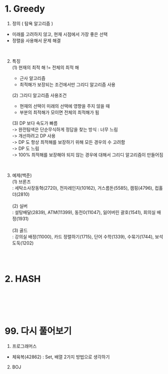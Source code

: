 # 1. Greedy
1) 정의 ( 탐욕 알고리즘 )
 - 미래를 고려하지 않고, 현재 시점에서 가장 좋은 선택
 - 정렬을 사용해서 문제 해결

<br>

2) 특징  
   (1) 현재의 최적 해 != 전체의 최적 해  
   - 근사 알고리즘  
   - 최적해가 보장되는 조건에서만 그리디 알고리즘 사용
   
   (2) 그리디 알고리즘 사용조건
   - 현재의 선택이 미래의 선택에 영향을 주지 않을 때
   - 부분의 최적해가 모이면 전체의 최적해가 됨
   
   (3) DP 보다 속도가 빠름  
     -> 완전탐색은 단순무식하게 정답을 찾는 방식 : 너무 느림  
     -> 개선하려고 DP 사용  
     -> DP 도 항상 최적해를 보장하기 위해 모든 경우의 수 고려함  
     -> DP 도 느림  
     -> 100% 최적해를 보장해야 되지 않는 경우에 대해서 그리디 알고리즘이 만들어짐

<br>

3) 예제(백준)  
 (1) 브론즈  
 : 세탁소사장동혁(2720), 전자레인지(10162), 거스름돈(5585), 캠핑(4796), 컵홀더(2810)  <br><br>
 (2) 실버  
 : 설탕배달(2839), ATM(11399), 동전0(11047), 잃어버린 괄호(1541), 회의실 배정(1931)  <br><br>
 (3) 골드  
 : 강의실 배정(11000), 카드 정렬하기(1715), 단어 수학(1339), 수묶기(1744), 보석도둑(1202)

<br><br>

# 2. HASH


<br><br><br><br>
# 99. 다시 풀어보기  
1. 프로그래머스  
- 체육복(42862) : Set, 배열 2가지 방법으로 생각하기
2. BOJ